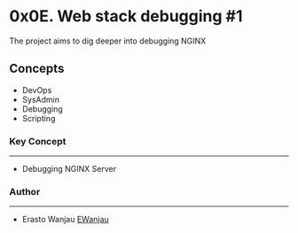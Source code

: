 # 0x0E. Web stack debugging #1

The project aims to dig deeper into debugging NGINX

## Concepts
- DevOps
- SysAdmin
- Debugging
- Scripting

### Key Concept
---
- Debugging NGINX Server

### Author
---
- Erasto Wanjau [EWanjau](wamwanjau@gmail.com)
